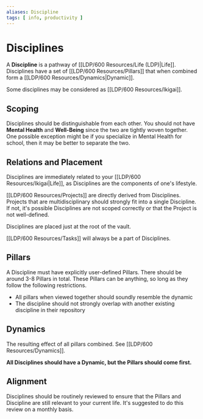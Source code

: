 ```yaml
---
aliases: Discipline
tags: [ info, productivity ]
---
```

# Disciplines
A **Discipline** is a pathway of [[LDP/600 Resources/Life (LDP)|Life]]. Disciplines have a set of [[LDP/600 Resources/Pillars]] that when combined form a [[LDP/600 Resources/Dynamics|Dynamic]].

Some disciplines may be considered as [[LDP/600 Resources/Ikigai]].

## Scoping
Disciplines should be distinguishable from each other. You should not have **Mental Health** and **Well-Being** since the two are tightly woven together. One possible exception might be if you specialize in Mental Health for school, then it may be better to separate the two.

## Relations and Placement
Disciplines are immediately related to your [[LDP/600 Resources/Ikigai|Life]], as Disciplines are the components of one's lifestyle.

[[LDP/600 Resources/Projects]] are directly derived from Disciplines. Projects that are multidisciplinary should strongly fit into a single Discipline. If not, it's possible Disciplines are not scoped correctly or that the Project is not well-defined.

Disciplines are placed just at the root of the vault.

[[LDP/600 Resources/Tasks]] will always be a part of Disciplines.

## Pillars
A Discipline must have explicitly user-defined Pillars. There should be around 3-8 Pillars in total. These Pillars can be anything, so long as they follow the following restrictions.
- All pillars when viewed together should soundly resemble the dynamic
- The discipline should not strongly overlap with another existing discipline in their repository

## Dynamics
The resulting effect of all pillars combined. See [[LDP/600 Resources/Dynamics]].

**All Disciplines should have a Dynamic, but the Pillars should come first.**

## Alignment
Disciplines should be routinely reviewed to ensure that the Pillars and Discipline are still relevant to your current life. It's suggested to do this review on a monthly basis.